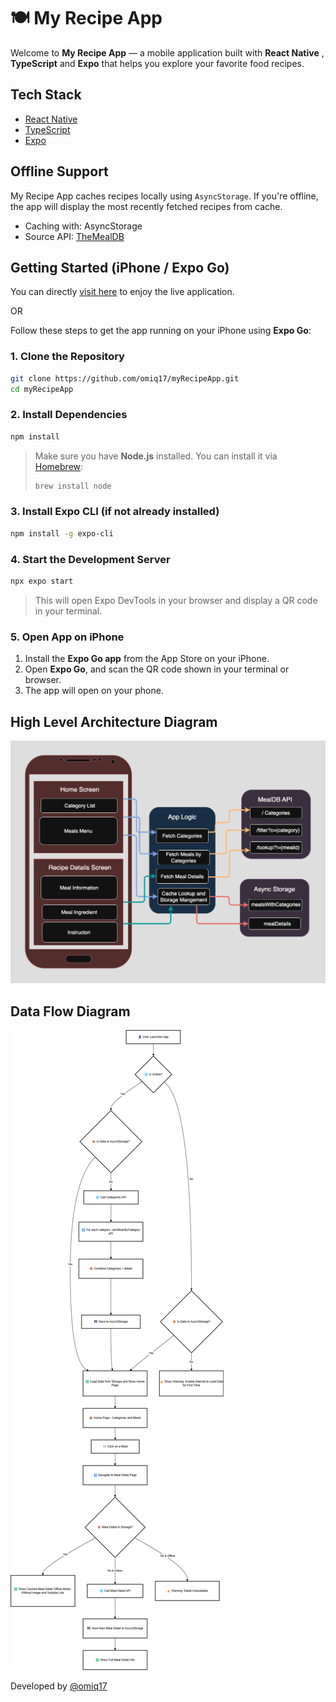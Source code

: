 # 🍽️ My Recipe App

Welcome to **My Recipe App** — a mobile application built with **React Native** , **TypeScript** and **Expo** that helps you explore your favorite food recipes.

## Tech Stack

- [React Native](https://reactnative.dev/)
- [TypeScript](https://www.typescriptlang.org/)
- [Expo](https://expo.dev/)

## Offline Support

My Recipe App caches recipes locally using `AsyncStorage`. If you're offline, the app will display the most recently fetched recipes from cache.

- Caching with: AsyncStorage
- Source API: [TheMealDB](https://www.themealdb.com/api.php)

## Getting Started (iPhone / Expo Go)

You can directly [visit here](https://snack.expo.dev/@rakib17/my-recipe-app) to enjoy the live application.

OR

Follow these steps to get the app running on your iPhone using **Expo Go**:

### 1. Clone the Repository

```bash
git clone https://github.com/omiq17/myRecipeApp.git
cd myRecipeApp
```

### 2. Install Dependencies

```bash
npm install
```

> Make sure you have **Node.js** installed. You can install it via [Homebrew](https://brew.sh):
>
> ```bash
> brew install node
> ```

### 3. Install Expo CLI (if not already installed)

```bash
npm install -g expo-cli
```

### 4. Start the Development Server

```bash
npx expo start
```

> This will open Expo DevTools in your browser and display a QR code in your terminal.

### 5. Open App on iPhone

1. Install the **Expo Go app** from the App Store on your iPhone.
2. Open **Expo Go**, and scan the QR code shown in your terminal or browser.
3. The app will open on your phone.

## High Level Architecture Diagram

<img src="assets/hlad.png" alt="Data Flow Diagram"/>

## Data Flow Diagram

<img src="assets/data-flow.png" alt="Data Flow Diagram"/>


Developed by [@omiq17](https://github.com/omiq17)
